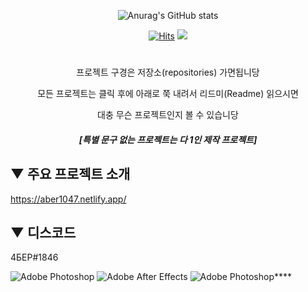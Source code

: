 <div align="center">

![Anurag's GitHub stats](https://github-readme-stats.vercel.app/api?username=ABER1047&show_icons=true&theme=dracula&show_icons=true&count_private=true)
  





[![Hits](https://hits.seeyoufarm.com/api/count/incr/badge.svg?url=https%3A%2F%2Fgithub.com%2FABER1047&count_bg=%23F36C98&title_bg=%234D515C&icon=fandom.svg&icon_color=%23FFFFFF&title=Visitors&edge_flat=true)](https://hits.seeyoufarm.com) <img src="https://img.shields.io/github/followers/ABER1047?style=flat-square">
  


#



프로젝트 구경은 저장소(repositories) 가면됩니당

모든 프로젝트는 클릭 후에 아래로 쭉 내려서 리드미(Readme) 읽으시면

대충 무슨 프로젝트인지 볼 수 있습니당

##### [특별 문구 없는 프로젝트는 다 1인 제작 프로젝트]

</div>



## ▼ 주요 프로젝트 소개


https://aber1047.netlify.app/


## ▼ 디스코드

4БЕР#1846



<img alt="Adobe Photoshop" src ="https://img.shields.io/badge/Photoshop-31A8FF.svg?&style=for-the-badge&logo=Adobe Photoshop&logoColor=white"/>
<img alt="Adobe After Effects" src ="https://img.shields.io/badge/After Effects-9999FF.svg?&style=for-the-badge&logo=After Effects&logoColor=white"/>
<img alt="Adobe Photoshop" src ="https://img.shields.io/badge/Photoshop-31A8FF.svg?&style=for-the-badge&logo=Adobe Photoshop&logoColor=white"/>****

